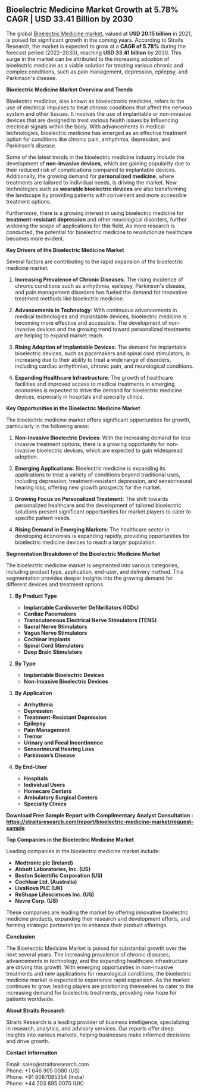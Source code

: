 <h2>Bioelectric Medicine Market Growth at 5.78% CAGR | USD 33.41 Billion by 2030</h2>
<p>The global <a href="https://straitsresearch.com/report/bioelectric-medicine-market">Bioelectric Medicine market</a>, valued at <strong>USD 20.15 billion</strong> in 2021, is poised for significant growth in the coming years. According to Straits Research, the market is expected to grow at a <strong>CAGR of 5.78%</strong> during the forecast period (2022&ndash;2030), reaching <strong>USD 33.41 billion</strong> by 2030. This surge in the market can be attributed to the increasing adoption of bioelectric medicine as a viable solution for treating various chronic and complex conditions, such as pain management, depression, epilepsy, and Parkinson's disease.</p>
<p><strong>Bioelectric Medicine Market Overview and Trends</strong></p>
<p>Bioelectric medicine, also known as bioelectronic medicine, refers to the use of electrical impulses to treat chronic conditions that affect the nervous system and other tissues. It involves the use of implantable or non-invasive devices that are designed to treat various health issues by influencing electrical signals within the body. With advancements in medical technologies, bioelectric medicine has emerged as an effective treatment option for conditions like chronic pain, arrhythmia, depression, and Parkinson&rsquo;s disease.</p>
<p>Some of the latest trends in the bioelectric medicine industry include the development of <strong>non-invasive devices</strong>, which are gaining popularity due to their reduced risk of complications compared to implantable devices. Additionally, the growing demand for <strong>personalized medicine</strong>, where treatments are tailored to individual needs, is driving the market. New technologies such as <strong>wearable bioelectric devices</strong> are also transforming the landscape by providing patients with convenient and more accessible treatment options.</p>
<p>Furthermore, there is a growing interest in using bioelectric medicine for <strong>treatment-resistant depression</strong> and other neurological disorders, further widening the scope of applications for this field. As more research is conducted, the potential for bioelectric medicine to revolutionize healthcare becomes more evident.</p>
<p><strong>Key Drivers of the Bioelectric Medicine Market</strong></p>
<p>Several factors are contributing to the rapid expansion of the bioelectric medicine market:</p>
<ol>
<li>
<p><strong>Increasing Prevalence of Chronic Diseases</strong>: The rising incidence of chronic conditions such as arrhythmia, epilepsy, Parkinson's disease, and pain management disorders has fueled the demand for innovative treatment methods like bioelectric medicine.</p>
</li>
<li>
<p><strong>Advancements in Technology</strong>: With continuous advancements in medical technologies and implantable devices, bioelectric medicine is becoming more effective and accessible. The development of non-invasive devices and the growing trend toward personalized treatments are helping to expand market reach.</p>
</li>
<li>
<p><strong>Rising Adoption of Implantable Devices</strong>: The demand for implantable bioelectric devices, such as pacemakers and spinal cord stimulators, is increasing due to their ability to treat a wide range of disorders, including cardiac arrhythmias, chronic pain, and neurological conditions.</p>
</li>
<li>
<p><strong>Expanding Healthcare Infrastructure</strong>: The growth of healthcare facilities and improved access to medical treatments in emerging economies is expected to drive the demand for bioelectric medicine devices, especially in hospitals and specialty clinics.</p>
</li>
</ol>
<p><strong>Key Opportunities in the Bioelectric Medicine Market</strong></p>
<p>The bioelectric medicine market offers significant opportunities for growth, particularly in the following areas:</p>
<ol>
<li>
<p><strong>Non-Invasive Bioelectric Devices</strong>: With the increasing demand for less invasive treatment options, there is a growing opportunity for non-invasive bioelectric devices, which are expected to gain widespread adoption.</p>
</li>
<li>
<p><strong>Emerging Applications</strong>: Bioelectric medicine is expanding its applications to treat a variety of conditions beyond traditional uses, including depression, treatment-resistant depression, and sensorineural hearing loss, offering new growth prospects for the market.</p>
</li>
<li>
<p><strong>Growing Focus on Personalized Treatment</strong>: The shift towards personalized healthcare and the development of tailored bioelectric solutions present significant opportunities for market players to cater to specific patient needs.</p>
</li>
<li>
<p><strong>Rising Demand in Emerging Markets</strong>: The healthcare sector in developing economies is expanding rapidly, providing opportunities for bioelectric medicine devices to reach a larger population.</p>
</li>
</ol>
<p><strong>Segmentation Breakdown of the Bioelectric Medicine Market</strong></p>
<p>The bioelectric medicine market is segmented into various categories, including product type, application, end-user, and delivery method. This segmentation provides deeper insights into the growing demand for different devices and treatment options.</p>
<ol>
<li>
<p><strong>By Product Type</strong></p>
<ul>
<li><strong>Implantable Cardioverter Defibrillators (ICDs)</strong></li>
<li><strong>Cardiac Pacemakers</strong></li>
<li><strong>Transcutaneous Electrical Nerve Stimulators (TENS)</strong></li>
<li><strong>Sacral Nerve Stimulators</strong></li>
<li><strong>Vagus Nerve Stimulators</strong></li>
<li><strong>Cochlear Implants</strong></li>
<li><strong>Spinal Cord Stimulators</strong></li>
<li><strong>Deep Brain Stimulators</strong></li>
</ul>
</li>
<li>
<p><strong>By Type</strong></p>
<ul>
<li><strong>Implantable Bioelectric Devices</strong></li>
<li><strong>Non-Invasive Bioelectric Devices</strong></li>
</ul>
</li>
<li>
<p><strong>By Application</strong></p>
<ul>
<li><strong>Arrhythmia</strong></li>
<li><strong>Depression</strong></li>
<li><strong>Treatment-Resistant Depression</strong></li>
<li><strong>Epilepsy</strong></li>
<li><strong>Pain Management</strong></li>
<li><strong>Tremor</strong></li>
<li><strong>Urinary and Fecal Incontinence</strong></li>
<li><strong>Sensorineural Hearing Loss</strong></li>
<li><strong>Parkinson&rsquo;s Disease</strong></li>
</ul>
</li>
<li>
<p><strong>By End-User</strong></p>
<ul>
<li><strong>Hospitals</strong></li>
<li><strong>Individual Users</strong></li>
<li><strong>Homecare Centers</strong></li>
<li><strong>Ambulatory Surgical Centers</strong></li>
<li><strong>Specialty Clinics</strong></li>
</ul>
</li>
</ol>
<p><strong>Download Free Sample Report with&nbsp;Complimentary Analyst Consultation : <a href="https://straitsresearch.com/report/bioelectric-medicine-market/request-sample">https://straitsresearch.com/report/bioelectric-medicine-market/request-sample</a><br /></strong></p>
<p><strong>Top Companies in the Bioelectric Medicine Market</strong></p>
<p>Leading companies in the bioelectric medicine market include:</p>
<ul>
<li><strong>Medtronic plc (Ireland)</strong></li>
<li><strong>Abbott Laboratories, Inc. (US)</strong></li>
<li><strong>Boston Scientific Corporation (US)</strong></li>
<li><strong>Cochlear Ltd. (Australia)</strong></li>
<li><strong>LivaNova PLC (UK)</strong></li>
<li><strong>ReShape Lifesciences Inc. (US)</strong></li>
<li><strong>Nevro Corp. (US)</strong></li>
</ul>
<p>These companies are leading the market by offering innovative bioelectric medicine products, expanding their research and development efforts, and forming strategic partnerships to enhance their product offerings.</p>
<p><strong>Conclusion</strong></p>
<p>The Bioelectric Medicine Market is poised for substantial growth over the next several years. The increasing prevalence of chronic diseases, advancements in technology, and the expanding healthcare infrastructure are driving this growth. With emerging opportunities in non-invasive treatments and new applications for neurological conditions, the bioelectric medicine market is expected to experience rapid expansion. As the market continues to grow, leading players are positioning themselves to cater to the increasing demand for bioelectric treatments, providing new hope for patients worldwide.</p>
<p><strong>About Straits Research</strong></p>
<p>Straits Research is a leading provider of business intelligence, specializing in research, analytics, and advisory services. Our reports offer deep insights into various markets, helping businesses make informed decisions and drive growth.</p>
<p><strong>Contact Information</strong></p>
<p>Email: <a rel="">sales@straitsresearch.com</a><br />Phone: +1 646 905 0080 (US)<br />Phone: +91 8087085354 (India)<br />Phone: +44 203 695 0070 (UK)</p>
